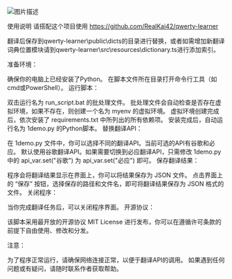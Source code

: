 ![图片描述]([https://raw.githubusercontent.com/kungful/Article-implantation-into-qwerty-learner-/main/image%20-%20%E5%89%AF%E6%9C%AC.png](https://github.com/kungful/Article-implantation-into-qwerty-learner-/blob/main/image2%20-%20%E5%89%AF%E6%9C%AC.png))

使用说明
请搭配这个项目使用 https://github.com/RealKai42/qwerty-learner

翻译后保存到qwerty-learner\public\dicts的目录进行替换，或者如需增加新翻译词典位置模块请到qwerty-learner\src\resources\dictionary.ts进行添加索引。

准备环境：

确保你的电脑上已经安装了Python。
在脚本文件所在目录打开命令行工具（如cmd或PowerShell）。
运行脚本：

双击运行名为 run_script.bat 的批处理文件。
批处理文件会自动检查是否存在虚拟环境，如果不存在，则创建一个名为 myenv 的虚拟环境。
虚拟环境创建完成后，依次安装了 requirements.txt 中所列出的所有依赖项。
安装完成后，自动运行名为 1demo.py 的Python脚本。
替换翻译API：

在 1demo.py 文件中，你可以选择不同的翻译API。当前可选的API有谷歌和必应。
默认使用谷歌翻译API。如果需要切换到必应翻译API，只需修改 1demo.py 中的 api_var.set("谷歌") 为 api_var.set("必应") 即可。
保存翻译结果：

程序会将翻译结果显示在界面上，你可以将结果保存为 JSON 文件。
点击界面上的 “保存” 按钮，选择保存的路径和文件名，即可将翻译结果保存为 JSON 格式的文件。
关闭程序：

当你完成翻译任务后，可以关闭程序界面。
开源协议：

该脚本采用最开放的开源协议 MIT License 进行发布，你可以在遵循许可条款的前提下自由使用、修改和分发。

注意：

为了程序正常运行，请确保网络连接正常，以便于翻译API的调用。
如果遇到任何问题或有疑问，请随时联系作者获取帮助。
